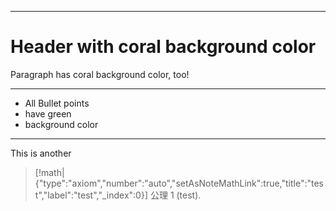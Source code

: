 
---
<!-- .slide: style="background-color: coral;" -->
 
# Header with coral background color
 
Paragraph has coral background color, too!
 
---
 
<!-- .slide: style="background-color: green;" -->
 
- All Bullet points
- have green
- background color

---
<!-- .slide: style="background-color: green;" -->

This is another 

> [!math|{"type":"axiom","number":"auto","setAsNoteMathLink":true,"title":"test","label":"test","_index":0}] 公理 1 (test).
> 